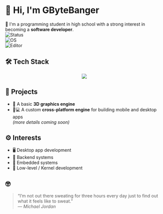 # 👋 Hi, I'm GByteBanger

🎯 I'm a programming student in high school with a strong interest in becoming a **software developer**.
<br>
![Status](https://img.shields.io/badge/status-learning-blue)
<br>
![OS](https://img.shields.io/badge/OS-Linux-informational)
<br>
![Editor](https://img.shields.io/badge/IDE-Visual%20Studio%20Code-blueviolet)
<br>

## 🛠️ Tech Stack

<div align="center">
  <img src="https://skillicons.dev/icons?i=cmake,c,cpp,cs,html,css,js,mysql,arch,bash,linux,neovim,blender" />
</div>


## 🚧 Projects

- 🧱 A basic **3D graphics engine**
- 📱💻 A custom **cross-platform engine** for building mobile and desktop apps  
  *(more details coming soon)*


## ⚙️ Interests

- 🖥️ Desktop app development  
- 🔧 Backend systems  
- 📡 Embedded systems  
- 🧠 Low-level / Kernel development


## 🤓

> “I’m not out there sweating for three hours every day just to find out what it feels like to sweat.”  
> — *Michael Jordan*
